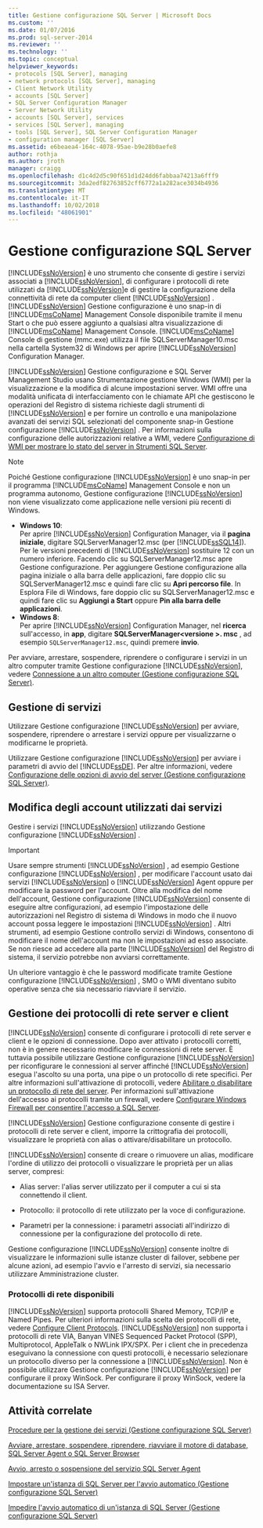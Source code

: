 ```yaml
---
title: Gestione configurazione SQL Server | Microsoft Docs
ms.custom: ''
ms.date: 01/07/2016
ms.prod: sql-server-2014
ms.reviewer: ''
ms.technology: ''
ms.topic: conceptual
helpviewer_keywords:
- protocols [SQL Server], managing
- network protocols [SQL Server], managing
- Client Network Utility
- accounts [SQL Server]
- SQL Server Configuration Manager
- Server Network Utility
- accounts [SQL Server], services
- services [SQL Server], managing
- tools [SQL Server], SQL Server Configuration Manager
- configuration manager [SQL Server]
ms.assetid: e6beaea4-164c-4078-95ae-b9e28b0aefe8
author: rothja
ms.author: jroth
manager: craigg
ms.openlocfilehash: d1c4d2d5c90f651d1d24dd6fabbaa74213a6fff9
ms.sourcegitcommit: 3da2edf82763852cff6772a1a282ace3034b4936
ms.translationtype: MT
ms.contentlocale: it-IT
ms.lasthandoff: 10/02/2018
ms.locfileid: "48061901"
---
```

# <a name="sql-server-configuration-manager"></a>Gestione configurazione SQL Server
  [!INCLUDE[ssNoVersion](../includes/ssnoversion-md.md)] è uno strumento che consente di gestire i servizi associati a [!INCLUDE[ssNoVersion](../includes/ssnoversion-md.md)], di configurare i protocolli di rete utilizzati da [!INCLUDE[ssNoVersion](../includes/ssnoversion-md.md)]e di gestire la configurazione della connettività di rete da computer client [!INCLUDE[ssNoVersion](../includes/ssnoversion-md.md)] . [!INCLUDE[ssNoVersion](../includes/ssnoversion-md.md)] Gestione configurazione è uno snap-in di [!INCLUDE[msCoName](../includes/msconame-md.md)] Management Console disponibile tramite il menu Start o che può essere aggiunto a qualsiasi altra visualizzazione di [!INCLUDE[msCoName](../includes/msconame-md.md)] Management Console. [!INCLUDE[msCoName](../includes/msconame-md.md)] Console di gestione (mmc.exe) utilizza il file SQLServerManager10.msc nella cartella System32 di Windows per aprire [!INCLUDE[ssNoVersion](../includes/ssnoversion-md.md)] Configuration Manager.  
  
 [!INCLUDE[ssNoVersion](../includes/ssnoversion-md.md)] Gestione configurazione e SQL Server Management Studio usano Strumentazione gestione Windows (WMI) per la visualizzazione e la modifica di alcune impostazioni server. WMI offre una modalità unificata di interfacciamento con le chiamate API che gestiscono le operazioni del Registro di sistema richieste dagli strumenti di [!INCLUDE[ssNoVersion](../includes/ssnoversion-md.md)] e per fornire un controllo e una manipolazione avanzati dei servizi SQL selezionati del componente snap-in Gestione configurazione [!INCLUDE[ssNoVersion](../includes/ssnoversion-md.md)] . Per informazioni sulla configurazione delle autorizzazioni relative a WMI, vedere [Configurazione di WMI per mostrare lo stato del server in Strumenti SQL Server](../ssms/configure-wmi-to-show-server-status-in-sql-server-tools.md).  
  
> [!NOTE]  
>  Poiché Gestione configurazione [!INCLUDE[ssNoVersion](../includes/ssnoversion-md.md)] è uno snap-in per il programma [!INCLUDE[msCoName](../includes/msconame-md.md)] Management Console e non un programma autonomo, Gestione configurazione [!INCLUDE[ssNoVersion](../includes/ssnoversion-md.md)] non viene visualizzato come applicazione nelle versioni più recenti di Windows.  
>   
>  -   **Windows 10**:  
>          Per aprire [!INCLUDE[ssNoVersion](../includes/ssnoversion-md.md)] Configuration Manager, via il **pagina iniziale**, digitare SQLServerManager12.msc (per [!INCLUDE[ssSQL14](../includes/sssql14-md.md)]). Per le versioni precedenti di [!INCLUDE[ssNoVersion](../includes/ssnoversion-md.md)] sostituire 12 con un numero inferiore. Facendo clic su SQLServerManager12.msc apre Gestione configurazione. Per aggiungere Gestione configurazione alla pagina iniziale o alla barra delle applicazioni, fare doppio clic su SQLServerManager12.msc e quindi fare clic su **Apri percorso file**. In Esplora File di Windows, fare doppio clic su SQLServerManager12.msc e quindi fare clic su **Aggiungi a Start** oppure **Pin alla barra delle applicazioni**.  
> -   **Windows 8**:  
>          Per aprire [!INCLUDE[ssNoVersion](../includes/ssnoversion-md.md)] Configuration Manager, nel **ricerca** sull'accesso, in **app**, digitare **SQLServerManager\<versione >. msc** , ad esempio `SQLServerManager12.msc`, quindi premere **invio**.  
  
 Per avviare, arrestare, sospendere, riprendere o configurare i servizi in un altro computer tramite Gestione configurazione [!INCLUDE[ssNoVersion](../includes/ssnoversion-md.md)], vedere [Connessione a un altro computer &#40;Gestione configurazione SQL Server&#41;](../database-engine/configure-windows/scm-services-connect-to-another-computer.md).  
  
## <a name="managing-services"></a>Gestione di servizi  
 Utilizzare Gestione configurazione [!INCLUDE[ssNoVersion](../includes/ssnoversion-md.md)] per avviare, sospendere, riprendere o arrestare i servizi oppure per visualizzarne o modificarne le proprietà.  
  
 Utilizzare Gestione configurazione [!INCLUDE[ssNoVersion](../includes/ssnoversion-md.md)] per avviare i parametri di avvio del [!INCLUDE[ssDE](../includes/ssde-md.md)].  Per altre informazioni, vedere [Configurazione delle opzioni di avvio del server &#40;Gestione configurazione SQL Server&#41;](../database-engine/configure-windows/scm-services-configure-server-startup-options.md).  
  
## <a name="changing-the-accounts-used-by-the-services"></a>Modifica degli account utilizzati dai servizi  
 Gestire i servizi [!INCLUDE[ssNoVersion](../includes/ssnoversion-md.md)] utilizzando Gestione configurazione [!INCLUDE[ssNoVersion](../includes/ssnoversion-md.md)] .  
  
> [!IMPORTANT]  
>  Usare sempre strumenti [!INCLUDE[ssNoVersion](../includes/ssnoversion-md.md)] , ad esempio Gestione configurazione [!INCLUDE[ssNoVersion](../includes/ssnoversion-md.md)] , per modificare l'account usato dai servizi [!INCLUDE[ssNoVersion](../includes/ssnoversion-md.md)] o [!INCLUDE[ssNoVersion](../includes/ssnoversion-md.md)] Agent oppure per modificare la password per l'account. Oltre alla modifica del nome dell'account, Gestione configurazione [!INCLUDE[ssNoVersion](../includes/ssnoversion-md.md)] consente di eseguire altre configurazioni, ad esempio l'impostazione delle autorizzazioni nel Registro di sistema di Windows in modo che il nuovo account possa leggere le impostazioni [!INCLUDE[ssNoVersion](../includes/ssnoversion-md.md)] . Altri strumenti, ad esempio Gestione controllo servizi di Windows, consentono di modificare il nome dell'account ma non le impostazioni ad esso associate. Se non riesce ad accedere alla parte [!INCLUDE[ssNoVersion](../includes/ssnoversion-md.md)] del Registro di sistema, il servizio potrebbe non avviarsi correttamente.  
  
 Un ulteriore vantaggio è che le password modificate tramite Gestione configurazione [!INCLUDE[ssNoVersion](../includes/ssnoversion-md.md)] , SMO o WMI diventano subito operative senza che sia necessario riavviare il servizio.  
  
## <a name="manage-server--client-network-protocols"></a>Gestione dei protocolli di rete server e client  
 [!INCLUDE[ssNoVersion](../includes/ssnoversion-md.md)] consente di configurare i protocolli di rete server e client e le opzioni di connessione. Dopo aver attivato i protocolli corretti, non è in genere necessario modificare le connessioni di rete server. È tuttavia possibile utilizzare Gestione configurazione [!INCLUDE[ssNoVersion](../includes/ssnoversion-md.md)] per riconfigurare le connessioni al server affinché [!INCLUDE[ssNoVersion](../includes/ssnoversion-md.md)] esegua l'ascolto su una porta, una pipe o un protocollo di rete specifici. Per altre informazioni sull'attivazione di protocolli, vedere [Abilitare o disabilitare un protocollo di rete del server](../database-engine/configure-windows/enable-or-disable-a-server-network-protocol.md). Per informazioni sull'attivazione dell'accesso ai protocolli tramite un firewall, vedere [Configurare Windows Firewall per consentire l'accesso a SQL Server](../sql-server/install/configure-the-windows-firewall-to-allow-sql-server-access.md).  
  
 [!INCLUDE[ssNoVersion](../includes/ssnoversion-md.md)] Gestione configurazione consente di gestire i protocolli di rete server e client, imporre la crittografia dei protocolli, visualizzare le proprietà con alias o attivare/disabilitare un protocollo.  
  
 [!INCLUDE[ssNoVersion](../includes/ssnoversion-md.md)] consente di creare o rimuovere un alias, modificare l'ordine di utilizzo dei protocolli o visualizzare le proprietà per un alias server, compresi:  
  
-   Alias server: l'alias server utilizzato per il computer a cui si sta connettendo il client.  
  
-   Protocollo: il protocollo di rete utilizzato per la voce di configurazione.  
  
-   Parametri per la connessione: i parametri associati all'indirizzo di connessione per la configurazione del protocollo di rete.  
  
 Gestione configurazione [!INCLUDE[ssNoVersion](../includes/ssnoversion-md.md)] consente inoltre di visualizzare le informazioni sulle istanze cluster di failover, sebbene per alcune azioni, ad esempio l'avvio e l'arresto di servizi, sia necessario utilizzare Amministrazione cluster.  
  
### <a name="available-network-protocols"></a>Protocolli di rete disponibili  
 [!INCLUDE[ssNoVersion](../includes/ssnoversion-md.md)] supporta protocolli Shared Memory, TCP/IP e Named Pipes. Per ulteriori informazioni sulla scelta dei protocolli di rete, vedere [Configure Client Protocols](../database-engine/configure-windows/configure-client-protocols.md). [!INCLUDE[ssNoVersion](../includes/ssnoversion-md.md)] non supporta i protocolli di rete VIA, Banyan VINES Sequenced Packet Protocol (SPP), Multiprotocol, AppleTalk o NWLink IPX/SPX. Per i client che in precedenza eseguivano la connessione con questi protocolli, è necessario selezionare un protocollo diverso per la connessione a [!INCLUDE[ssNoVersion](../includes/ssnoversion-md.md)]. Non è possibile utilizzare Gestione configurazione [!INCLUDE[ssNoVersion](../includes/ssnoversion-md.md)] per configurare il proxy WinSock. Per configurare il proxy WinSock, vedere la documentazione su ISA Server.  
  
## <a name="related-tasks"></a>Attività correlate  
 [Procedure per la gestione dei servizi &#40;Gestione configurazione SQL Server&#41;](../database-engine/managing-services-how-to-topics-sql-server-configuration-manager.md)  
  
 [Avviare, arrestare, sospendere, riprendere, riavviare il motore di database, SQL Server Agent o SQL Server Browser](../database-engine/configure-windows/start-stop-pause-resume-restart-sql-server-services.md)  
  
 [Avvio, arresto o sospensione del servizio SQL Server Agent](../ssms/agent/start-stop-or-pause-the-sql-server-agent-service.md)  
  
 [Impostare un'istanza di SQL Server per l'avvio automatico &#40;Gestione configurazione SQL Server&#41;](../database-engine/configure-windows/scm-services-set-an-instance-to-start-automatically.md)  
  
 [Impedire l'avvio automatico di un'istanza di SQL Server &#40;Gestione configurazione SQL Server&#41;](../database-engine/configure-windows/scm-services-prevent-automatic-startup-of-an-instance.md)  
  
  
